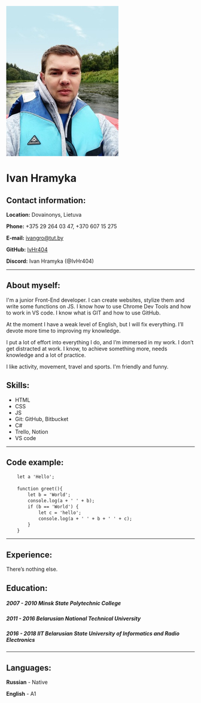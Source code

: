 ![My Photo](/img/photo.jpg)

# Ivan Hramyka

## Contact information:

**Location:** Dovainonys, Lietuva

**Phone:** +375 29 264 03 47, +370 607 15 275

**E-mail:** ivangro@tut.by

**GitHub:** [IvHr404](https://github.com/IvHr404)

**Discord:** Ivan Hramyka (@IvHr404)

---

## About myself:

I'm a junior Front-End developer. I can create websites, stylize them and write some functions on JS. I know how to use Chrome Dev Tools and how to work in VS code. I know what is GIT and how to use GitHub.

At the moment I have a weak level of English, but I will fix everything. I’ll devote more time to improving my knowledge.

I put a lot of effort into everything I do, and I’m immersed in my work. I don’t get distracted at work. I know, to achieve something more, needs knowledge and a lot of practice.

I like activity, movement, travel and sports. I'm friendly and funny.

## Skills:

- HTML
- CSS
- JS
- Git: GitHub, Bitbucket
- C#
- Trello, Notion
- VS code

---

## Code example:

```
    let a 'Hello';

    function greet(){
        let b = 'World';
        console.log(a + ' ' + b);
        if (b == 'World') {
            let c = 'hello';
            console.log(a + ' ' + b + ' ' + c);
        }
    }
```

---

## Experience:

There’s nothing else.

## Education:

##### 2007 - 2010 Minsk State Polytechnic College

##### 2011 - 2016 Belarusian National Technical University

##### 2016 - 2018 IIT Belarusian State University of Informatics and Radio Electronics

---

## Languages:

**Russian** - Native

**English** - A1
